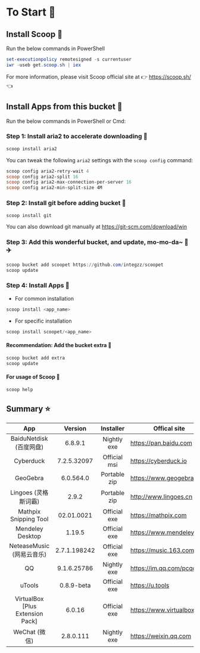 # To Start 🏃

## Install Scoop 🚴

Run the below commands in PowerShell

``` powershell
set-executionpolicy remotesigned -s currentuser
iwr -useb get.scoop.sh | iex
```

For more information, please visit Scoop official site at 👉 https://scoop.sh/ 👈

## Install Apps from this bucket 🚗

Run the below commands in PowerShell or Cmd:

### Step 1: Install aria2 to accelerate downloading 🚅

```powershell
scoop install aria2
```

You can tweak the following `aria2` settings with the `scoop config` command:

```powershell
scoop config aria2-retry-wait 4
scoop config aria2-split 16
scoop config aria2-max-connection-per-server 16
scoop config aria2-min-split-size 4M
```

### Step 2: Install git before adding bucket 🎫

```powershell
scoop install git
```

You can also download git manually at https://git-scm.com/download/win

### Step 3: Add this wonderful bucket, and update, mo-mo-da~ 💋 ✈️

```powershell
scoop bucket add scoopet https://github.com/integzz/scoopet
scoop update
```

###  Step 4: Install Apps 🚀

- For common installation

``` powershell
scoop install <app_name>
```

- For specific installation

```powershell
scoop install scoopet/<app_name>
```

#### Recommendation: Add the bucket extra 💯

``` powershell
scoop bucket add extra
scoop update
```

#### For usage of Scoop 📖

```powershell
scoop help
```

## Summary ⭐️

|               App                |   Version    |  Installer   | Offical site               |
| :------------------------------: | :----------: | :----------: | -------------------------- |
|     BaiduNetdisk  (百度网盘)     |   6.8.9.1    | Nightly exe  | https://pan.baidu.com      |
|            Cyberduck             | 7.2.5.32097  | Official msi | https://cyberduck.io       |
|             GeoGebra             |  6.0.564.0   | Portable zip | https://www.geogebra.org   |
|       Lingoes (灵格斯词霸)       |    2.9.2     | Portable zip | http://www.lingoes.cn      |
|      Mathpix Snipping Tool       |  02.01.0021  | Official exe | https://mathpix.com        |
|         Mendeley Desktop         |    1.19.5    | Official exe | https://www.mendeley.com   |
|    NeteaseMusic  (网易云音乐)    | 2.7.1.198242 | Official exe | https://music.163.com      |
|                QQ                | 9.1.6.25786  | Nightly exe  | https://im.qq.com/pcqq     |
|              uTools              |  0.8.9-beta  | Official exe | https://u.tools            |
| VirtualBox [Plus Extension Pack] |    6.0.16    | Official exe | https://www.virtualbox.org |
|          WeChat  (微信)          |  2.8.0.111   | Nightly exe  | https://weixin.qq.com      |
